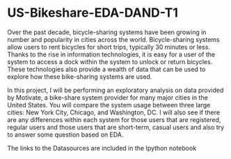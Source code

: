 # US-Bikeshare-EDA-DAND-T1
Over the past decade, bicycle-sharing systems have been growing in number and popularity in cities across the world. Bicycle-sharing systems allow users to rent bicycles for short trips, typically 30 minutes or less. Thanks to the rise in information technologies, it is easy for a user of the system to access a dock within the system to unlock or return bicycles. These technologies also provide a wealth of data that can be used to explore how these bike-sharing systems are used.

In this project, I will be performing an exploratory analysis on data provided by Motivate, a bike-share system provider for many major cities in the United States. You will compare the system usage between three large cities: New York City, Chicago, and Washington, DC. I will also see if there are any differences within each system for those users that are registered, regular users and those users that are short-term, casual users and also try to answer some question based on EDA.

The links to the Datasources are included in the Ipython notebook
